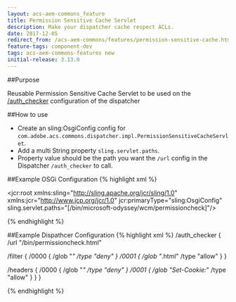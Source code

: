 ```yaml
---
layout: acs-aem-commons_feature
title: Permission Sensitive Cache Servlet
description: Make your dispatcher cache respect ACLs.
date: 2017-12-05
redirect_from: /acs-aem-commons/features/permission-sensitive-cache.html
feature-tags: component-dev
tags: acs-aem-commons-features new
initial-release: 3.13.0
---
```


##Purpose

Reusable Permission Sensitive Cache Servlet to be used on the [/auth_checker](https://helpx.adobe.com/experience-manager/kb/PSCachingDelivery.html) configuration of the dispatcher

##How to use
* Create an sling:OsgiConfig config for `com.adobe.acs.commons.dispatcher.impl.PermissionSensitiveCacheServlet`.
* Add a multi String property `sling.servlet.paths`.
* Property value should be the path you want the `/url` config in the Dispatcher `/auth_checker` to call.

##Example OSGi Configuration
{% highlight xml %}
<?xml version="1.0" encoding="UTF-8"?>
<jcr:root xmlns:sling="http://sling.apache.org/jcr/sling/1.0" xmlns:jcr="http://www.jcp.org/jcr/1.0"
    jcr:primaryType="sling:OsgiConfig"
    sling.servlet.paths="[/bin/microsoft-odyssey/wcm/permissioncheck]"/>

{% endhighlight %}

##Example Dispathcer Configuration
{% highlight xml %}
/auth_checker
  {
  /url "/bin/permissioncheck.html"
       
  /filter
    {
    /0000
      {
      /glob "*"
      /type "deny"
      }
    /0001
      {
      /glob "*.html"
      /type "allow"
      }
    }

  /headers
    {
    /0000
      {
      /glob "*"
      /type "deny"
      }
    /0001
      {
      /glob "Set-Cookie:*"
      /type "allow"
      }
    }
  }

{% endhighlight %}